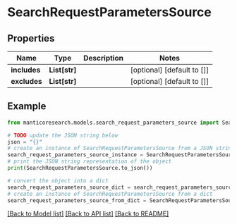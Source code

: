 # SearchRequestParametersSource


## Properties

Name | Type | Description | Notes
------------ | ------------- | ------------- | -------------
**includes** | **List[str]** |  | [optional] [default to []]
**excludes** | **List[str]** |  | [optional] [default to []]

## Example

```python
from manticoresearch.models.search_request_parameters_source import SearchRequestParametersSource

# TODO update the JSON string below
json = "{}"
# create an instance of SearchRequestParametersSource from a JSON string
search_request_parameters_source_instance = SearchRequestParametersSource.from_json(json)
# print the JSON string representation of the object
print(SearchRequestParametersSource.to_json())

# convert the object into a dict
search_request_parameters_source_dict = search_request_parameters_source_instance.to_dict()
# create an instance of SearchRequestParametersSource from a dict
search_request_parameters_source_from_dict = SearchRequestParametersSource.from_dict(search_request_parameters_source_dict)
```
[[Back to Model list]](../README.md#documentation-for-models) [[Back to API list]](../README.md#documentation-for-api-endpoints) [[Back to README]](../README.md)



